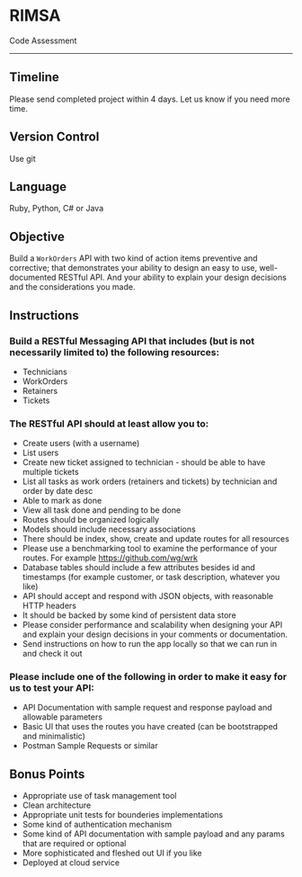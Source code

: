 # RIMSA
Code Assessment

----
## Timeline
Please send completed project within 4 days. Let us know if you need more time.

## Version Control
Use git

## Language
Ruby, Python, C# or Java

## Objective
Build a `WorkOrders` API with two kind of action items preventive and corrective; that demonstrates your ability to design an easy to use, well-documented RESTful API. And your ability to explain your design decisions and the considerations you made.

## Instructions

### Build a RESTful Messaging API that includes (but is not necessarily limited to) the following resources:
* Technicians
* WorkOrders
* Retainers
* Tickets

### The RESTful API should at least allow you to:
* Create users (with a username)
* List users
* Create new ticket assigned to technician - should be able to have multiple tickets
* List all tasks as work orders (retainers and tickets) by technician and order by date desc
* Able to mark as done 
* View all task done and pending to be done
* Routes should be organized logically
* Models should include necessary associations
* There should be index, show, create and update routes for all resources
* Please use a benchmarking tool to examine the performance of your routes. For example https://github.com/wg/wrk
* Database tables should include a few attributes besides id and timestamps (for example customer, or task description, whatever you like)
* API should accept and respond with JSON objects, with reasonable HTTP headers
* It should be backed by some kind of persistent data store
* Please consider performance and scalability when designing your API and explain your design decisions in your comments or documentation.
* Send instructions on how to run the app locally so that we can run in and check it out

### Please include one of the following in order to make it easy for us to test your API:
* API Documentation with sample request and response payload and allowable parameters
* Basic UI that uses the routes you have created (can be bootstrapped and minimalistic)
* Postman Sample Requests or similar

## Bonus Points
* Appropriate use of task management tool
* Clean architecture
* Appropriate unit tests for bounderies implementations
* Some kind of authentication mechanism
* Some kind of API documentation with sample payload and any params that are required or optional
* More sophisticated and fleshed out UI if you like
* Deployed at cloud service
